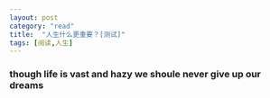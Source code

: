 ```yaml
---
layout: post
category: "read"
title:  "人生什么更重要？[测试]"
tags: [阅读,人生]
---
```

### though life is  vast and hazy we shoule never give up our dreams
